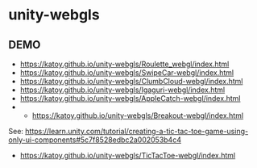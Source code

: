 # unity-webgls

## DEMO

- <https://katoy.github.io/unity-webgls/Roulette_webgl/index.html>
- <https://katoy.github.io/unity-webgls/SwipeCar-webgl/index.html>
- <https://katoy.github.io/unity-webgls/ClumbCloud-webgl/index.html>
- <https://katoy.github.io/unity-webgls/Igaguri-webgl/index.html>
- <https://katoy.github.io/unity-webgls/AppleCatch-webgl/index.html>
- - <https://katoy.github.io/unity-webgls/Breakout-webgl/index.html>


See: <https://learn.unity.com/tutorial/creating-a-tic-tac-toe-game-using-only-ui-components#5c7f8528edbc2a002053b4c4>
- <https://katoy.github.io/unity-webgls/TicTacToe-webgl/index.html>